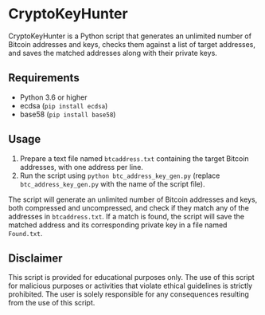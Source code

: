 # CryptoKeyHunter
CryptoKeyHunter is a Python script that generates an unlimited number of Bitcoin addresses and keys, checks them against a list of target addresses, and saves the matched addresses along with their private keys.

## Requirements

- Python 3.6 or higher
- ecdsa (`pip install ecdsa`)
- base58 (`pip install base58`)

## Usage

1. Prepare a text file named `btcaddress.txt` containing the target Bitcoin addresses, with one address per line.
2. Run the script using `python btc_address_key_gen.py` (replace `btc_address_key_gen.py` with the name of the script file).

The script will generate an unlimited number of Bitcoin addresses and keys, both compressed and uncompressed, and check if they match any of the addresses in `btcaddress.txt`. If a match is found, the script will save the matched address and its corresponding private key in a file named `Found.txt`.

## Disclaimer

This script is provided for educational purposes only. The use of this script for malicious purposes or activities that violate ethical guidelines is strictly prohibited. The user is solely responsible for any consequences resulting from the use of this script.


